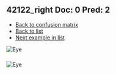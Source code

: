 ## 42122_right Doc: 0 Pred: 2
- [Back to confusion matrix](https://github.com/juliandewit/kaggle_retinopathy/blob/master/matrix.md)
- [Back to list](https://github.com/juliandewit/kaggle_retinopathy/blob/master/lists/02/list.md)
- [Next example in list](https://github.com/juliandewit/kaggle_retinopathy/blob/master/lists/02/42/42403_left.md)

![Eye](https://retinopaty.blob.core.windows.net/size1024/42122_right_0.jpeg)

### 

![Eye]()
